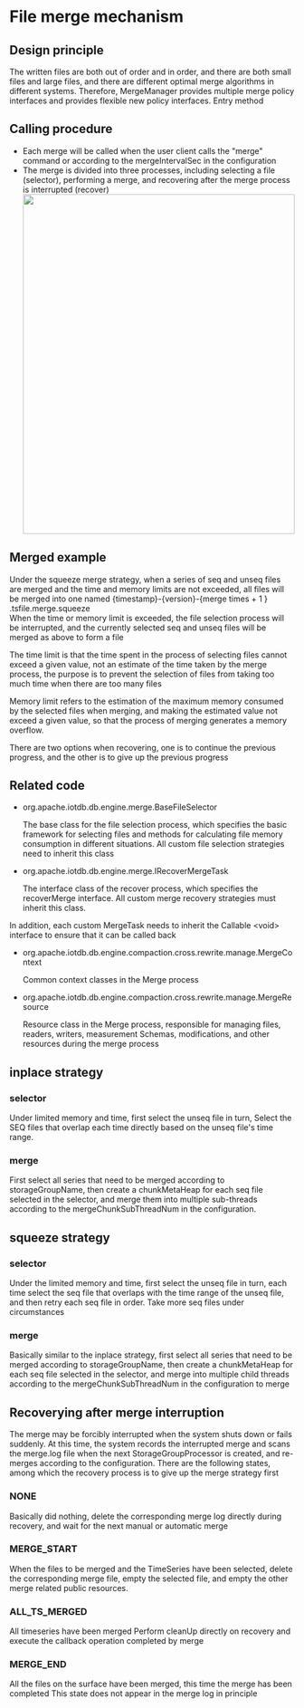<!--

    Licensed to the Apache Software Foundation (ASF) under one
    or more contributor license agreements.  See the NOTICE file
    distributed with this work for additional information
    regarding copyright ownership.  The ASF licenses this file
    to you under the Apache License, Version 2.0 (the
    "License"); you may not use this file except in compliance
    with the License.  You may obtain a copy of the License at
    
        http://www.apache.org/licenses/LICENSE-2.0
    
    Unless required by applicable law or agreed to in writing,
    software distributed under the License is distributed on an
    "AS IS" BASIS, WITHOUT WARRANTIES OR CONDITIONS OF ANY
    KIND, either express or implied.  See the License for the
    specific language governing permissions and limitations
    under the License.

-->

# File merge mechanism

## Design principle

The written files are both out of order and in order, and there are both small files and large files, and there are
different optimal merge algorithms in different systems. Therefore, MergeManager provides multiple merge policy
interfaces and provides flexible new policy interfaces. Entry method

## Calling procedure

- Each merge will be called when the user client calls the "merge" command or according to the mergeIntervalSec in the
  configuration
- The merge is divided into three processes, including selecting a file (selector), performing a merge, and recovering
  after the merge process is interrupted (recover)
  <img style="width:100%; max-width:800px; max-height:600px; margin-left:auto; margin-right:auto; display:block;" src="https://user-images.githubusercontent.com/24886743/75313978-6c64b000-5899-11ea-8565-40b012f9c8a2.png">

## Merged example

Under the squeeze merge strategy, when a series of seq and unseq files are merged and the time and memory limits are not
exceeded, all files will be merged into one named {timestamp}-{version}-{merge times + 1 } .tsfile.merge.squeeze ​    
When the time or memory limit is exceeded, the file selection process will be interrupted, and the currently selected
seq and unseq files will be merged as above to form a file

The time limit is that the time spent in the process of selecting files cannot exceed a given value, not an estimate of
the time taken by the merge process, the purpose is to prevent the selection of files from taking too much time when
there are too many files

Memory limit refers to the estimation of the maximum memory consumed by the selected files when merging, and making the
estimated value not exceed a given value, so that the process of merging generates a memory overflow.

There are two options when recovering, one is to continue the previous progress, and the other is to give up the
previous progress

## Related code

* org.apache.iotdb.db.engine.merge.BaseFileSelector

  The base class for the file selection process, which specifies the basic framework for selecting files and methods for
  calculating file memory consumption in different situations. All custom file selection strategies need to inherit this
  class

* org.apache.iotdb.db.engine.merge.IRecoverMergeTask

  The interface class of the recover process, which specifies the recoverMerge interface. All custom merge recovery
  strategies must inherit this class.

In addition, each custom MergeTask needs to inherit the Callable \<void\> interface to ensure that it can be called back

* org.apache.iotdb.db.engine.compaction.cross.rewrite.manage.MergeContext

  Common context classes in the Merge process

* org.apache.iotdb.db.engine.compaction.cross.rewrite.manage.MergeResource

  Resource class in the Merge process, responsible for managing files, readers, writers, measurement Schemas,
  modifications, and other resources during the merge process

## inplace strategy

### selector

Under limited memory and time, first select the unseq file in turn, Select the SEQ files that overlap each time directly
based on the unseq file's time range.

### merge

First select all series that need to be merged according to storageGroupName, then create a chunkMetaHeap for each seq
file selected in the selector, and merge them into multiple sub-threads according to the mergeChunkSubThreadNum in the
configuration.

## squeeze strategy

### selector

Under the limited memory and time, first select the unseq file in turn, each time select the seq file that overlaps with
the time range of the unseq file, and then retry each seq file in order. Take more seq files under circumstances

### merge

Basically similar to the inplace strategy, first select all series that need to be merged according to storageGroupName,
then create a chunkMetaHeap for each seq file selected in the selector, and merge into multiple child threads according
to the mergeChunkSubThreadNum in the configuration to merge

## Recoverying after merge interruption

The merge may be forcibly interrupted when the system shuts down or fails suddenly. At this time, the system records the
interrupted merge and scans the merge.log file when the next StorageGroupProcessor is created, and re-merges according
to the configuration. There are the following states, among which the recovery process is to give up the merge strategy
first

### NONE

Basically did nothing, delete the corresponding merge log directly during recovery, and wait for the next manual or
automatic merge

### MERGE_START

When the files to be merged and the TimeSeries have been selected, delete the corresponding merge file, empty the
selected file, and empty the other merge related public resources.

### ALL_TS_MERGED

All timeseries have been merged Perform cleanUp directly on recovery and execute the callback operation completed by
merge

### MERGE_END

All the files on the surface have been merged, this time the merge has been completed This state does not appear in the
merge log in principle

